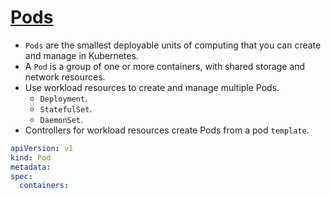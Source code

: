 # [Pods](https://kubernetes.io/docs/concepts/workloads/pods)

- `Pods` are the smallest deployable units of computing that you can create and manage in Kubernetes.
- A `Pod` is a group of one or more containers, with shared storage and network resources.
- Use workload resources to create and manage multiple Pods.
    - `Deployment`.
    - `StatefulSet`.
    - `DaemonSet`.
- Controllers for workload resources create Pods from a pod `template`.

```yaml
apiVersion: v1
kind: Pod
metadata:
spec:
  containers:
```
